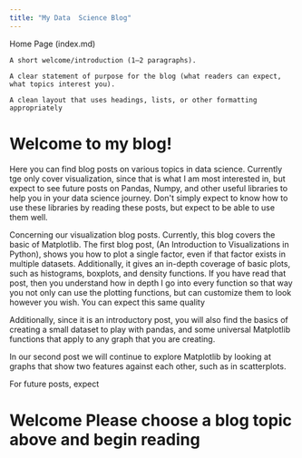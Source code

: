 ```yaml
---
title: "My Data  Science Blog"
---
```


Home Page (index.md)

    A short welcome/introduction (1–2 paragraphs).

    A clear statement of purpose for the blog (what readers can expect, what topics interest you).

    A clean layout that uses headings, lists, or other formatting appropriately


# Welcome to my blog!

Here you can find blog posts on various topics in data science. Currently tge only cover visualization, since that is what I am most interested in, but expect to see future posts on Pandas, Numpy, and other useful libraries to help you in your data science journey. Don't simply expect to know how to use these libraries by reading these posts, but expect to be able to use them well. 

Concerning our visualization blog posts. Currently, this blog covers the basic of Matplotlib. The first blog post, (An Introduction to Visualizations in Python), shows you how to plot a single factor, even if that factor exists in multiple datasets. Additionally, it gives an in-depth coverage of basic plots, such as histograms, boxplots, and density functions. If you have read that post, then you understand how in depth I go into every function so that way you not only can use the plotting functions, but can customize them to look however you wish. You can expect this same quality 

Additionally, since it is an introductory post, you will also find the basics of creating a small dataset to play with pandas, and some universal Matplotlib functions that apply to any graph that you are creating.

In our second post we will continue to explore Matplotlib by looking at graphs that show two features against each other, such as in scatterplots. 

For future posts, expect 










# Welcome Please choose a blog topic above and begin reading
